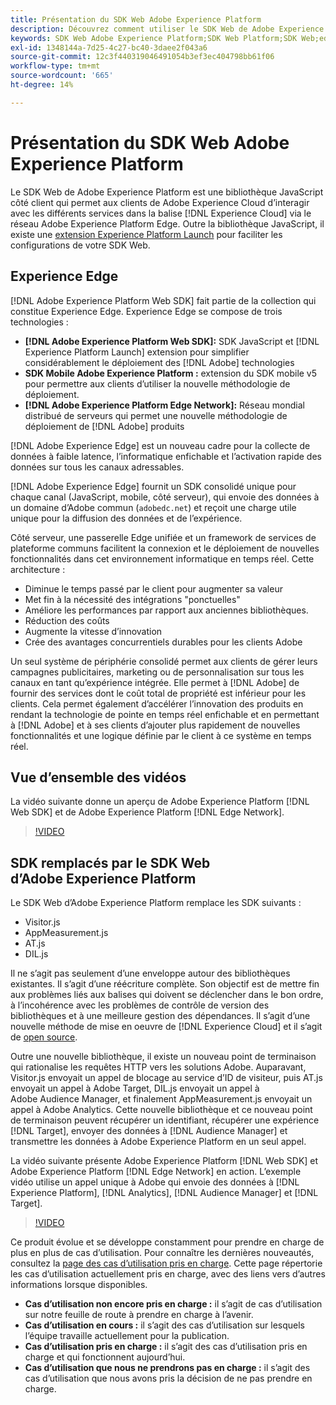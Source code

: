 ```yaml
---
title: Présentation du SDK Web Adobe Experience Platform
description: Découvrez comment utiliser le SDK Web de Adobe Experience Platform pour intégrer des fonctionnalités de Platform à votre site web.
keywords: SDK Web Adobe Experience Platform;SDK Web Platform;SDK Web;edge;Visitor.js;AppMeasurement.js;AT.js;DIL.js;sdk Web;SDK;SDK Web;Launch;lancement
exl-id: 1348144a-7d25-4c27-bc40-3daee2f043a6
source-git-commit: 12c3f440319046491054b3ef3ec404798bb61f06
workflow-type: tm+mt
source-wordcount: '665'
ht-degree: 14%

---
```


# Présentation du SDK Web Adobe Experience Platform

Le SDK Web de Adobe Experience Platform est une bibliothèque JavaScript côté client qui permet aux clients de Adobe Experience Cloud d’interagir avec les différents services dans la balise [!DNL Experience Cloud] via le réseau Adobe Experience Platform Edge. Outre la bibliothèque JavaScript, il existe une [extension Experience Platform Launch](../tags/extensions/web/sdk/overview.md) pour faciliter les configurations de votre SDK Web.

## Experience Edge

[!DNL Adobe Experience Platform Web SDK] fait partie de la collection qui constitue Experience Edge. Experience Edge se compose de trois technologies :

* **[!DNL Adobe Experience Platform Web SDK]:** SDK JavaScript et  [!DNL Experience Platform Launch] extension pour simplifier considérablement le déploiement des  [!DNL Adobe] technologies
* **SDK Mobile Adobe Experience Platform :** extension du SDK mobile v5 pour permettre aux clients d’utiliser la nouvelle méthodologie de déploiement.
* **[!DNL Adobe Experience Platform Edge Network]:** Réseau mondial distribué de serveurs qui permet une nouvelle méthodologie de déploiement de  [!DNL Adobe] produits

[!DNL Adobe Experience Edge] est un nouveau cadre pour la collecte de données à faible latence, l’informatique enfichable et l’activation rapide des données sur tous les canaux adressables.

[!DNL Adobe Experience Edge] fournit un SDK consolidé unique pour chaque canal (JavaScript, mobile, côté serveur), qui envoie des données à un domaine d’Adobe commun (`adobedc.net`) et reçoit une charge utile unique pour la diffusion des données et de l’expérience.

Côté serveur, une passerelle Edge unifiée et un framework de services de plateforme communs facilitent la connexion et le déploiement de nouvelles fonctionnalités dans cet environnement informatique en temps réel.  Cette architecture :

* Diminue le temps passé par le client pour augmenter sa valeur
* Met fin à la nécessité des intégrations &quot;ponctuelles&quot;
* Améliore les performances par rapport aux anciennes bibliothèques.
* Réduction des coûts
* Augmente la vitesse d’innovation
* Crée des avantages concurrentiels durables pour les clients Adobe

Un seul système de périphérie consolidé permet aux clients de gérer leurs campagnes publicitaires, marketing ou de personnalisation sur tous les canaux en tant qu’expérience intégrée.  Elle permet à [!DNL Adobe] de fournir des services dont le coût total de propriété est inférieur pour les clients.  Cela permet également d’accélérer l’innovation des produits en rendant la technologie de pointe en temps réel enfichable et en permettant à [!DNL Adobe] et à ses clients d’ajouter plus rapidement de nouvelles fonctionnalités et une logique définie par le client à ce système en temps réel.

## Vue d’ensemble des vidéos

La vidéo suivante donne un aperçu de Adobe Experience Platform [!DNL Web SDK] et de Adobe Experience Platform [!DNL Edge Network].

>[!VIDEO](https://video.tv.adobe.com/v/34141?quality=12&learn=on)

## SDK remplacés par le SDK Web d’Adobe Experience Platform

Le SDK Web d’Adobe Experience Platform remplace les SDK suivants :

* Visitor.js
* AppMeasurement.js
* AT.js
* DIL.js

Il ne s’agit pas seulement d’une enveloppe autour des bibliothèques existantes. Il s’agit d’une réécriture complète. Son objectif est de mettre fin aux problèmes liés aux balises qui doivent se déclencher dans le bon ordre, à l’incohérence avec les problèmes de contrôle de version des bibliothèques et à une meilleure gestion des dépendances. Il s’agit d’une nouvelle méthode de mise en oeuvre de [!DNL Experience Cloud] et il s’agit de [open source](https://github.com/adobe/alloy).

Outre une nouvelle bibliothèque, il existe un nouveau point de terminaison qui rationalise les requêtes HTTP vers les solutions Adobe. Auparavant, Visitor.js envoyait un appel de blocage au service d’ID de visiteur, puis AT.js envoyait un appel à Adobe Target, DIL.js envoyait un appel à Adobe Audience Manager, et finalement AppMeasurement.js envoyait un appel à Adobe Analytics. Cette nouvelle bibliothèque et ce nouveau point de terminaison peuvent récupérer un identifiant, récupérer une expérience [!DNL Target], envoyer des données à [!DNL Audience Manager] et transmettre les données à Adobe Experience Platform en un seul appel.

La vidéo suivante présente Adobe Experience Platform [!DNL Web SDK] et Adobe Experience Platform [!DNL Edge Network] en action. L’exemple vidéo utilise un appel unique à Adobe qui envoie des données à [!DNL Experience Platform], [!DNL Analytics], [!DNL Audience Manager] et [!DNL Target].

>[!VIDEO](https://video.tv.adobe.com/v/34148?quality=12&learn=on)

Ce produit évolue et se développe constamment pour prendre en charge de plus en plus de cas d’utilisation. Pour connaître les dernières nouveautés, consultez la [page des cas d’utilisation pris en charge](https://experienceleague.adobe.com/docs/experience-platform/edge/fundamentals/supported-use-cases.html). Cette page répertorie les cas d’utilisation actuellement pris en charge, avec des liens vers d’autres informations lorsque disponibles.

* **Cas d’utilisation non encore pris en charge :**  il s’agit de cas d’utilisation sur notre feuille de route à prendre en charge à l’avenir.
* **Cas d’utilisation en cours :**  il s’agit des cas d’utilisation sur lesquels l’équipe travaille actuellement pour la publication.
* **Cas d’utilisation pris en charge :**  il s’agit des cas d’utilisation pris en charge et qui fonctionnent aujourd’hui.
* **Cas d’utilisation que nous ne prendrons pas en charge :**  il s’agit des cas d’utilisation que nous avons pris la décision de ne pas prendre en charge.

